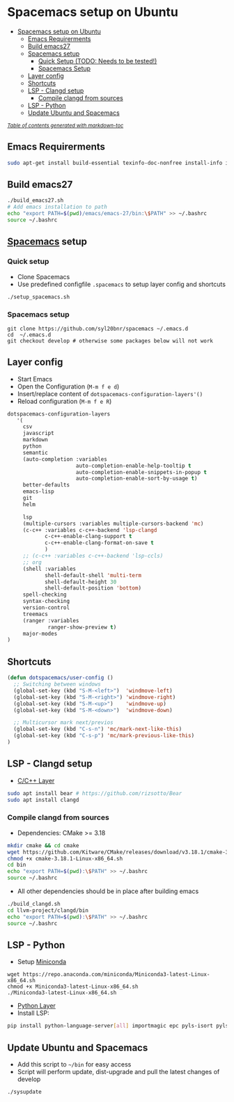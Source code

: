 # Spacemacs setup on Ubuntu

- [Spacemacs setup on Ubuntu](#spacemacs-setup-on-ubuntu)
  * [Emacs Requirerments](#emacs-requirerments)
  * [Build emacs27](#build-emacs27)
  * [Spacemacs setup](#spacemacs-setup)
    + [Quick Setup (TODO: Needs to be tested!)](#Quick-Setup)
    + [Spacemacs Setup](#Spacemacs-Setup)
  * [Layer config](#layer-config)
  * [Shortcuts](#shortcuts)
  * [LSP - Clangd setup](#lsp---clangd-setup)
    + [Compile clangd from sources](#compile-clangd-from-sources)
  * [LSP - Python](#lsp---python)
  * [Update Ubuntu and Spacemacs](#update-ubuntu-and-spacemacs)

<small><i><a href='http://ecotrust-canada.github.io/markdown-toc/'>Table of contents generated with markdown-toc</a></i></small>


## Emacs Requirerments
```bash
sudo apt-get install build-essential texinfo-doc-nonfree install-info info libx11-dev libxpm-dev libjpeg-dev libpng-dev libgif-dev libtiff-dev libgtk2.0-dev libncurses5-dev libxpm-dev automake autoconf libgnutls28-dev texinfo
```

## Build emacs27

```bash
./build_emacs27.sh
# Add emacs installation to path
echo "export PATH=$(pwd)/emacs/emacs-27/bin:\$PATH" >> ~/.bashrc
source ~/.bashrc
```

## [Spacemacs](https://www.spacemacs.org/) setup

### Quick setup
* Clone Spacemacs
* Use predefined configfile `.spacemacs` to setup layer config and shortcuts

```
./setup_spacemacs.sh
```
### Spacemacs setup

```
git clone https://github.com/syl20bnr/spacemacs ~/.emacs.d
cd  ~/.emacs.d
git checkout develop # otherwise some packages below will not work
```

## Layer config

* Start Emacs
* Open the Configuration (`M-m f e d`)
* Insert/replace content of `dotspacemacs-configuration-layers'()`
* Reload configuration (`M-m f e R`)

```lisp
dotspacemacs-configuration-layers
   '(
     csv
     javascript
     markdown
     python
     semantic
     (auto-completion :variables
                      auto-completion-enable-help-tooltip t
                      auto-completion-enable-snippets-in-popup t
                      auto-completion-enable-sort-by-usage t)
     better-defaults
     emacs-lisp
     git
     helm

     lsp
     (multiple-cursors :variables multiple-cursors-backend 'mc)
     (c-c++ :variables c-c++-backend 'lsp-clangd
            c-c++-enable-clang-support t
            c-c++-enable-clang-format-on-save t
            )
     ;; (c-c++ :variables c-c++-backend 'lsp-ccls)
     ;; org
     (shell :variables
            shell-default-shell 'multi-term
            shell-default-height 30
            shell-default-position 'bottom)
     spell-checking
     syntax-checking
     version-control
     treemacs
     (ranger :variables
             ranger-show-preview t)
     major-modes
)
```

## Shortcuts
```lisp
(defun dotspacemacs/user-config ()
  ;; Switching between windows
  (global-set-key (kbd "S-M-<left>")  'windmove-left)
  (global-set-key (kbd "S-M-<right>") 'windmove-right)
  (global-set-key (kbd "S-M-<up>")    'windmove-up)
  (global-set-key (kbd "S-M-<down>")  'windmove-down)

  ;; Multicursor mark next/previos
  (global-set-key (kbd "C-s-n") 'mc/mark-next-like-this)
  (global-set-key (kbd "C-s-p") 'mc/mark-previous-like-this)
)

```

## LSP - Clangd setup
* [C/C++ Layer](https://develop.spacemacs.org/layers/+lang/c-c++/README.html)

```bash
sudo apt install bear # https://github.com/rizsotto/Bear
sudo apt install clangd
```

### Compile clangd from sources
* Dependencies: CMake >= 3.18
```bash
mkdir cmake && cd cmake
wget https://github.com/Kitware/CMake/releases/download/v3.18.1/cmake-3.18.1-Linux-x86_64.sh
chmod +x cmake-3.18.1-Linux-x86_64.sh
cd bin
echo "export PATH=$(pwd):\$PATH" >> ~/.bashrc
source ~/.bashrc
```
* All other dependencies should be in place after building emacs
```bash
./build_clangd.sh
cd llvm-project/clangd/bin
echo "export PATH=$(pwd):\$PATH" >> ~/.bashrc
source ~/.bashrc
```

## LSP - Python
* Setup [Miniconda](https://docs.conda.io/en/latest/miniconda.html)
```
wget https://repo.anaconda.com/miniconda/Miniconda3-latest-Linux-x86_64.sh
chmod +x Miniconda3-latest-Linux-x86_64.sh
./Miniconda3-latest-Linux-x86_64.sh
```

* [Python Layer](https://develop.spacemacs.org/layers/+lang/python/README.html)
* Install LSP:
```bash
pip install python-language-server[all] importmagic epc pyls-isort pyls-mypy pyls-black
```
## Update Ubuntu and Spacemacs
* Add this script to `~/bin` for easy access
* Script will perform update, dist-upgrade and pull the latest changes of develop
```
./sysupdate
```
